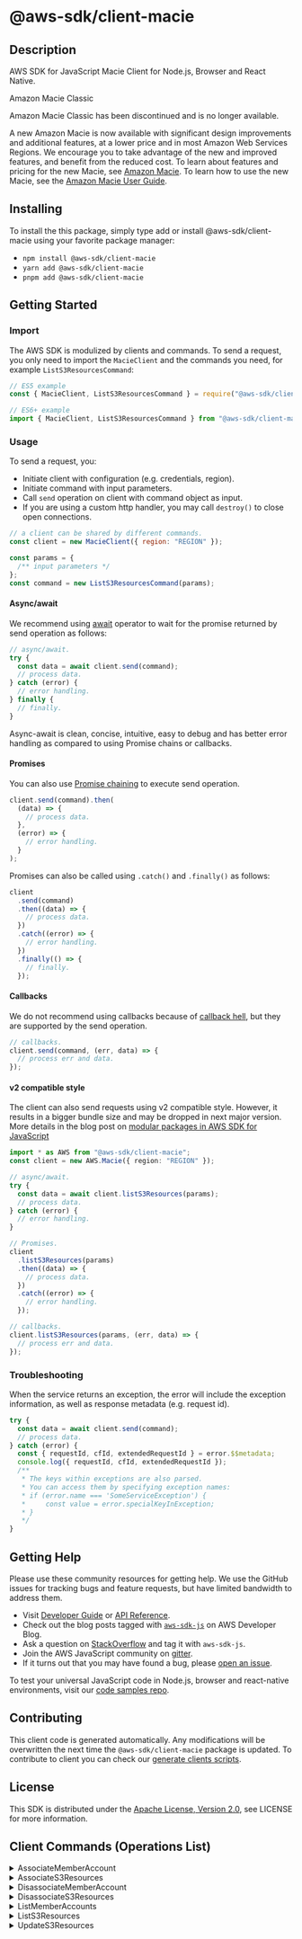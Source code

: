 <!-- generated file, do not edit directly -->

# @aws-sdk/client-macie

## Description

AWS SDK for JavaScript Macie Client for Node.js, Browser and React Native.

<fullname>Amazon Macie Classic</fullname>

<p>Amazon Macie Classic has been discontinued and is no longer available.</p>
<p>A new Amazon Macie is now available with significant design improvements and additional
features, at a lower price and in most Amazon Web Services Regions. We encourage you to take advantage of the
new and improved features, and benefit from the reduced cost. To learn about features and pricing for the new Macie, see <a href="http://aws.amazon.com/macie/">Amazon Macie</a>. To learn how to use the new Macie, see the <a href="https://docs.aws.amazon.com/macie/latest/user/what-is-macie.html">Amazon Macie User
Guide</a>.</p>

## Installing

To install the this package, simply type add or install @aws-sdk/client-macie
using your favorite package manager:

- `npm install @aws-sdk/client-macie`
- `yarn add @aws-sdk/client-macie`
- `pnpm add @aws-sdk/client-macie`

## Getting Started

### Import

The AWS SDK is modulized by clients and commands.
To send a request, you only need to import the `MacieClient` and
the commands you need, for example `ListS3ResourcesCommand`:

```js
// ES5 example
const { MacieClient, ListS3ResourcesCommand } = require("@aws-sdk/client-macie");
```

```ts
// ES6+ example
import { MacieClient, ListS3ResourcesCommand } from "@aws-sdk/client-macie";
```

### Usage

To send a request, you:

- Initiate client with configuration (e.g. credentials, region).
- Initiate command with input parameters.
- Call `send` operation on client with command object as input.
- If you are using a custom http handler, you may call `destroy()` to close open connections.

```js
// a client can be shared by different commands.
const client = new MacieClient({ region: "REGION" });

const params = {
  /** input parameters */
};
const command = new ListS3ResourcesCommand(params);
```

#### Async/await

We recommend using [await](https://developer.mozilla.org/en-US/docs/Web/JavaScript/Reference/Operators/await)
operator to wait for the promise returned by send operation as follows:

```js
// async/await.
try {
  const data = await client.send(command);
  // process data.
} catch (error) {
  // error handling.
} finally {
  // finally.
}
```

Async-await is clean, concise, intuitive, easy to debug and has better error handling
as compared to using Promise chains or callbacks.

#### Promises

You can also use [Promise chaining](https://developer.mozilla.org/en-US/docs/Web/JavaScript/Guide/Using_promises#chaining)
to execute send operation.

```js
client.send(command).then(
  (data) => {
    // process data.
  },
  (error) => {
    // error handling.
  }
);
```

Promises can also be called using `.catch()` and `.finally()` as follows:

```js
client
  .send(command)
  .then((data) => {
    // process data.
  })
  .catch((error) => {
    // error handling.
  })
  .finally(() => {
    // finally.
  });
```

#### Callbacks

We do not recommend using callbacks because of [callback hell](http://callbackhell.com/),
but they are supported by the send operation.

```js
// callbacks.
client.send(command, (err, data) => {
  // process err and data.
});
```

#### v2 compatible style

The client can also send requests using v2 compatible style.
However, it results in a bigger bundle size and may be dropped in next major version. More details in the blog post
on [modular packages in AWS SDK for JavaScript](https://aws.amazon.com/blogs/developer/modular-packages-in-aws-sdk-for-javascript/)

```ts
import * as AWS from "@aws-sdk/client-macie";
const client = new AWS.Macie({ region: "REGION" });

// async/await.
try {
  const data = await client.listS3Resources(params);
  // process data.
} catch (error) {
  // error handling.
}

// Promises.
client
  .listS3Resources(params)
  .then((data) => {
    // process data.
  })
  .catch((error) => {
    // error handling.
  });

// callbacks.
client.listS3Resources(params, (err, data) => {
  // process err and data.
});
```

### Troubleshooting

When the service returns an exception, the error will include the exception information,
as well as response metadata (e.g. request id).

```js
try {
  const data = await client.send(command);
  // process data.
} catch (error) {
  const { requestId, cfId, extendedRequestId } = error.$$metadata;
  console.log({ requestId, cfId, extendedRequestId });
  /**
   * The keys within exceptions are also parsed.
   * You can access them by specifying exception names:
   * if (error.name === 'SomeServiceException') {
   *     const value = error.specialKeyInException;
   * }
   */
}
```

## Getting Help

Please use these community resources for getting help.
We use the GitHub issues for tracking bugs and feature requests, but have limited bandwidth to address them.

- Visit [Developer Guide](https://docs.aws.amazon.com/sdk-for-javascript/v3/developer-guide/welcome.html)
  or [API Reference](https://docs.aws.amazon.com/AWSJavaScriptSDK/v3/latest/index.html).
- Check out the blog posts tagged with [`aws-sdk-js`](https://aws.amazon.com/blogs/developer/tag/aws-sdk-js/)
  on AWS Developer Blog.
- Ask a question on [StackOverflow](https://stackoverflow.com/questions/tagged/aws-sdk-js) and tag it with `aws-sdk-js`.
- Join the AWS JavaScript community on [gitter](https://gitter.im/aws/aws-sdk-js-v3).
- If it turns out that you may have found a bug, please [open an issue](https://github.com/aws/aws-sdk-js-v3/issues/new/choose).

To test your universal JavaScript code in Node.js, browser and react-native environments,
visit our [code samples repo](https://github.com/aws-samples/aws-sdk-js-tests).

## Contributing

This client code is generated automatically. Any modifications will be overwritten the next time the `@aws-sdk/client-macie` package is updated.
To contribute to client you can check our [generate clients scripts](https://github.com/aws/aws-sdk-js-v3/tree/main/scripts/generate-clients).

## License

This SDK is distributed under the
[Apache License, Version 2.0](http://www.apache.org/licenses/LICENSE-2.0),
see LICENSE for more information.

## Client Commands (Operations List)

<details>
<summary>
AssociateMemberAccount
</summary>

[Command API Reference](https://docs.aws.amazon.com/AWSJavaScriptSDK/v3/latest/clients/client-macie/classes/associatememberaccountcommand.html) / [Input](https://docs.aws.amazon.com/AWSJavaScriptSDK/v3/latest/clients/client-macie/interfaces/associatememberaccountcommandinput.html) / [Output](https://docs.aws.amazon.com/AWSJavaScriptSDK/v3/latest/clients/client-macie/interfaces/associatememberaccountcommandoutput.html)

</details>
<details>
<summary>
AssociateS3Resources
</summary>

[Command API Reference](https://docs.aws.amazon.com/AWSJavaScriptSDK/v3/latest/clients/client-macie/classes/associates3resourcescommand.html) / [Input](https://docs.aws.amazon.com/AWSJavaScriptSDK/v3/latest/clients/client-macie/interfaces/associates3resourcescommandinput.html) / [Output](https://docs.aws.amazon.com/AWSJavaScriptSDK/v3/latest/clients/client-macie/interfaces/associates3resourcescommandoutput.html)

</details>
<details>
<summary>
DisassociateMemberAccount
</summary>

[Command API Reference](https://docs.aws.amazon.com/AWSJavaScriptSDK/v3/latest/clients/client-macie/classes/disassociatememberaccountcommand.html) / [Input](https://docs.aws.amazon.com/AWSJavaScriptSDK/v3/latest/clients/client-macie/interfaces/disassociatememberaccountcommandinput.html) / [Output](https://docs.aws.amazon.com/AWSJavaScriptSDK/v3/latest/clients/client-macie/interfaces/disassociatememberaccountcommandoutput.html)

</details>
<details>
<summary>
DisassociateS3Resources
</summary>

[Command API Reference](https://docs.aws.amazon.com/AWSJavaScriptSDK/v3/latest/clients/client-macie/classes/disassociates3resourcescommand.html) / [Input](https://docs.aws.amazon.com/AWSJavaScriptSDK/v3/latest/clients/client-macie/interfaces/disassociates3resourcescommandinput.html) / [Output](https://docs.aws.amazon.com/AWSJavaScriptSDK/v3/latest/clients/client-macie/interfaces/disassociates3resourcescommandoutput.html)

</details>
<details>
<summary>
ListMemberAccounts
</summary>

[Command API Reference](https://docs.aws.amazon.com/AWSJavaScriptSDK/v3/latest/clients/client-macie/classes/listmemberaccountscommand.html) / [Input](https://docs.aws.amazon.com/AWSJavaScriptSDK/v3/latest/clients/client-macie/interfaces/listmemberaccountscommandinput.html) / [Output](https://docs.aws.amazon.com/AWSJavaScriptSDK/v3/latest/clients/client-macie/interfaces/listmemberaccountscommandoutput.html)

</details>
<details>
<summary>
ListS3Resources
</summary>

[Command API Reference](https://docs.aws.amazon.com/AWSJavaScriptSDK/v3/latest/clients/client-macie/classes/lists3resourcescommand.html) / [Input](https://docs.aws.amazon.com/AWSJavaScriptSDK/v3/latest/clients/client-macie/interfaces/lists3resourcescommandinput.html) / [Output](https://docs.aws.amazon.com/AWSJavaScriptSDK/v3/latest/clients/client-macie/interfaces/lists3resourcescommandoutput.html)

</details>
<details>
<summary>
UpdateS3Resources
</summary>

[Command API Reference](https://docs.aws.amazon.com/AWSJavaScriptSDK/v3/latest/clients/client-macie/classes/updates3resourcescommand.html) / [Input](https://docs.aws.amazon.com/AWSJavaScriptSDK/v3/latest/clients/client-macie/interfaces/updates3resourcescommandinput.html) / [Output](https://docs.aws.amazon.com/AWSJavaScriptSDK/v3/latest/clients/client-macie/interfaces/updates3resourcescommandoutput.html)

</details>
